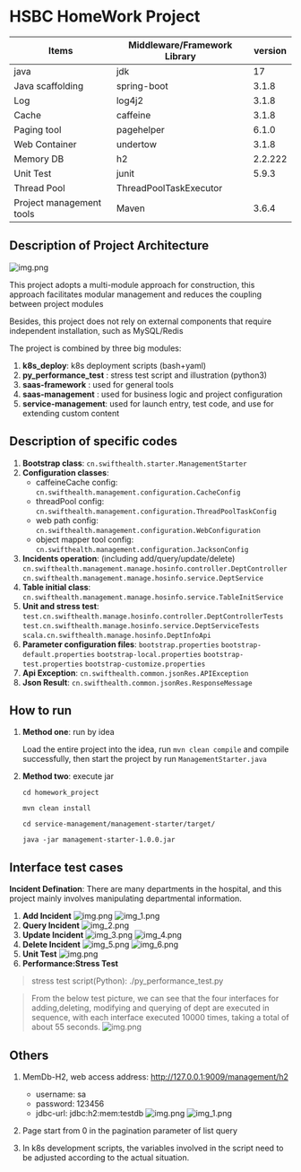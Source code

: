 # HSBC HomeWork Project

| Items                    | Middleware/Framework Library | version |
| ------------------------ | ---------------------------- | ------- |
| java                     | jdk                          | 17      |
| Java scaffolding         | spring-boot                  | 3.1.8   |
| Log                      | log4j2                       | 3.1.8   |
| Cache                    | caffeine                     | 3.1.8   |
| Paging tool              | pagehelper                   | 6.1.0   |
| Web Container            | undertow                     | 3.1.8   |
| Memory DB                | h2                           | 2.2.222 |
| Unit Test                | junit                        | 5.9.3   |
| Thread Pool              | ThreadPoolTaskExecutor       |         |
| Project management tools | Maven                        | 3.6.4   |


## Description of Project Architecture
![img.png](img/img_0.png)

This project adopts a multi-module approach for construction, this approach facilitates modular management and reduces the coupling between project modules

Besides, this project does not rely on external components that require independent installation, such as MySQL/Redis

The project is combined by three big modules:
1) **k8s_deploy**: k8s deployment scripts (bash+yaml)
2) **py_performance_test** : stress test script and illustration (python3)
3) **saas-framework** : used for general tools
4) **saas-management** : used for business logic and project configuration
5) **service-management**: used for launch entry, test code, and use for extending custom content

## Description of specific codes
1) **Bootstrap class**: `cn.swifthealth.starter.ManagementStarter`
2) **Configuration classes**:
   * caffeineCache config: 
     `cn.swifthealth.management.configuration.CacheConfig`
   * threadPool config: 
     `cn.swifthealth.management.configuration.ThreadPoolTaskConfig`
   * web path config: 
     `cn.swifthealth.management.configuration.WebConfiguration`
   * object mapper tool config:
      `cn.swifthealth.management.configuration.JacksonConfig`
3) **Incidents operation**:  (including add/query/update/delete)
   `cn.swifthealth.management.manage.hosinfo.controller.DeptController`
   `cn.swifthealth.management.manage.hosinfo.service.DeptService`
4) **Table initial class**:
   `cn.swifthealth.management.manage.hosinfo.service.TableInitService`
5) **Unit and stress test**:
   `test.cn.swifthealth.manage.hosinfo.controller.DeptControllerTests`
   `test.cn.swifthealth.manage.hosinfo.service.DeptServiceTests`
   `scala.cn.swifthealth.manage.hosinfo.DeptInfoApi`
6) **Parameter configuration files**: 
   `bootstrap.properties`
   `bootstrap-default.properties`
   `bootstrap-local.properties`
   `bootstrap-test.properties`
   `bootstrap-customize.properties`
7) **Api Exception**:
   `cn.swifthealth.common.jsonRes.APIException`
8) **Json Result**:
   `cn.swifthealth.common.jsonRes.ResponseMessage`

## How to run
1. **Method one**: run by idea

   Load the entire project into the idea, run `mvn clean compile` and compile successfully, 
   then start the project by run `ManagementStarter.java`

2. **Method two**: execute jar

   `cd homework_project`

   `mvn clean install`

   `cd service-management/management-starter/target/`

   `java -jar management-starter-1.0.0.jar`

## Interface test cases

**Incident Defination**:  There are many departments in the hospital, and this project mainly involves manipulating departmental information.

1) **Add Incident**
![img.png](img/img.png)
![img_1.png](img/img_1.png)
2) **Query Incident**
![img_2.png](img/img_2.png)
3) **Update Incident**
![img_3.png](img/img_3.png)
![img_4.png](img/img_4.png)
4) **Delete Incident**
![img_5.png](img/img_5.png)
![img_6.png](img/img_6.png)
5) **Unit Test**
![img.png](img/img_7.png)
6) **Performance:Stress Test**
> stress test script(Python): ./py_performance_test.py

> From the below test picture, we can see that the four interfaces for adding,deleting, 
> modifying and querying of dept are executed in sequence, with each interface executed 10000 times, 
> taking a total of about 55 seconds.
![img.png](img/img_10.png)

## Others
1) MemDb-H2, web access address: http://127.0.0.1:9009/management/h2
   * username: sa
   * password: 123456
   * jdbc-url: jdbc:h2:mem:testdb
![img.png](img/img_8.png)
![img_1.png](img/img_9.png)

2) Page start from 0 in the pagination parameter of list query

3) In k8s development scripts, the variables involved in the script need to be adjusted according to the actual situation.